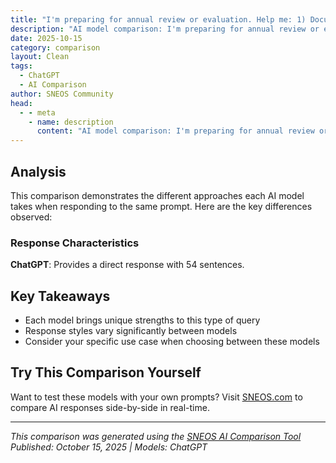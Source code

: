```yaml
---
title: "I'm preparing for annual review or evaluation. Help me: 1) Document all activities throughout year"
description: "AI model comparison: I'm preparing for annual review or evaluation. Help me: 1) Document all activities throughout year..."
date: 2025-10-15
category: comparison
layout: Clean
tags:
  - ChatGPT
  - AI Comparison
author: SNEOS Community
head:
  - - meta
    - name: description
      content: "AI model comparison: I'm preparing for annual review or evaluation. Help me: 1) Document all activities throughout year..."
---
```


<ChatComparison
  title="I'm preparing for annual review or evaluation. Help me: 1) Document all activities throughout year"
  prompt="I'm preparing for annual review or evaluation. Help me: 1) Document all activities throughout year"
  :responses='{"ChatGPT": "Preparing for an annual review is an important task, and documenting your activities throughout the year is a great way to highlight your contributions and accomplishments. Below are steps and suggestions to effectively document your activities:\n\n### Steps to Document Activities:\n\n1. **Create a Timeline:**\n   - **Monthly Breakdown:** Organize your activities by month, which makes it easier to see your contributions over time.\n\n2. **List Key Projects and Assignments:**\n   - For each project or major task, include:\n     - Title of the project\n     - Description of the project\n     - Your specific role and contributions\n     - Tools or processes used\n     - Outcomes and results achieved\n\n3. **Include Daily or Weekly Tasks:**\n   - If relevant, also list routine tasks and responsibilities. \n   - You can do this in summary form, noting any changes or improvements made in how you approached daily work.\n\n4. **Highlight Accomplishments:**\n   - Focus on results! Use data or metrics where possible (e.g., sales numbers, efficiency percentage, cost savings).\n   - Mention any recognition received (awards, positive feedback from clients or supervisors).\n\n5. **Professional Development:**\n   - Document any training, courses, certifications, conferences, or workshops attended.\n   - Mention new skills acquired and how they have been applied in your role.\n\n6. **Collaboration and Teamwork:**\n   - Include examples of how you collaborated with colleagues, supported team initiatives, or contributed to a positive team culture.\n\n7. **Problem-Solving and Innovations:**\n   - Describe challenges faced throughout the year and how you addressed them.\n   - Highlight any innovative solutions you proposed and implemented.\n\n8. **Feedback and Adjustments:**\n   - Note any informal or formal feedback received during the year, and how you adjusted your work based on that feedback.\n\n9. **Community Involvement (If applicable):**\n   - If your position involved community service or corporate social responsibility initiatives, document these efforts as well.\n\n10. **Future Goals:**\n    - Reflect on your achievements and set goals for the coming year. Consider skills you want to develop, roles you want to take on, or projects you want to lead.\n\n### Format Suggestions:\n\n- **Document Type:** Use a Word document, Google Doc, or spreadsheet.\n- **Sections:** Organize your document into clear sections by month, type of activity, or project.\n- **Charts/Graphs:** Consider using charts/graphs for visual representation of your impact, especially if you have quantifiable outcomes.\n- **Bullet Points:** Use bullet points for easy reading and to allow for quick referencing.\n\n### Sample Outline:\n\n#### 1. Introduction\n   - Brief overview of your role and responsibilities.\n\n#### 2. Monthly Activities\n   - **January**\n     - Project A: Description, role, outcomes.\n     - Task B: Key contributions.\n   - **February**\n     - ...\n\n#### 3. Professional Development\n   - Courses taken, skills learned.\n  \n#### 4. Collaboration\n   - Examples of teamwork and co-led projects.\n\n#### 5. Recognition and Feedback\n   - Summary of positive feedback or awards.\n\n#### 6. Challenges and Solutions\n   - Description of challenges and your responses.\n\n#### 7. Community Involvement\n   - Initiatives participated in.\n\n#### 8. Goals for Next Year\n   - Reflection on year\u2019s achievements and set goals for future.\n\nBy following these steps and organizing your documentation clearly, you\u0027ll be well-prepared for your annual review, helping demonstrate your value to the organization. Good luck!"}' published-date="{DateTime.UtcNow:HH:mm}"
/>

## Analysis

This comparison demonstrates the different approaches each AI model takes when responding to the same prompt. Here are the key differences observed:

### Response Characteristics

**ChatGPT**: Provides a direct response with 54 sentences. 

## Key Takeaways

- Each model brings unique strengths to this type of query
- Response styles vary significantly between models
- Consider your specific use case when choosing between these models

## Try This Comparison Yourself

Want to test these models with your own prompts? Visit [SNEOS.com](https://sneos.com) to compare AI responses side-by-side in real-time.

---

*This comparison was generated using the [SNEOS AI Comparison Tool](https://sneos.com)*
*Published: October 15, 2025 | Models: ChatGPT*
